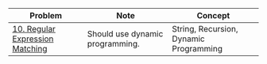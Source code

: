 Problem | Note| Concept
| ------------- | ------------- |------------- |
[10. Regular Expression Matching](https://github.com/SaPhyoThuHtet/problem-solving/blob/main/string/hard/leetcode/10.%20Regular%20Expression%20Matching.py)| Should use dynamic programming.|String, Recursion, Dynamic Programming
